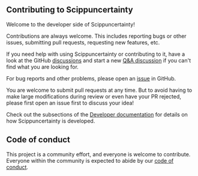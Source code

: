 ## Contributing to Scippuncertainty

Welcome to the developer side of Scippuncertainty!

Contributions are always welcome.
This includes reporting bugs or other issues, submitting pull requests, requesting new features, etc.

If you need help with using Scippuncertainty or contributing to it, have a look at the GitHub [discussions](https://github.com/scipp/scippuncertainty/discussions) and start a new [Q&A discussion](https://github.com/scipp/scippuncertainty/discussions/categories/q-a) if you can't find what you are looking for.

For bug reports and other problems, please open an [issue](https://github.com/scipp/scippuncertainty/issues/new) in GitHub.

You are welcome to submit pull requests at any time.
But to avoid having to make large modifications during review or even have your PR rejected, please first open an issue first to discuss your idea!

Check out the subsections of the [Developer documentation](https://scipp.github.io/scippuncertainty/developer/index.html) for details on how Scippuncertainty is developed.

## Code of conduct

This project is a community effort, and everyone is welcome to contribute.
Everyone within the community is expected to abide by our [code of conduct](https://github.com/scipp/scippuncertainty/blob/main/CODE_OF_CONDUCT.md).
